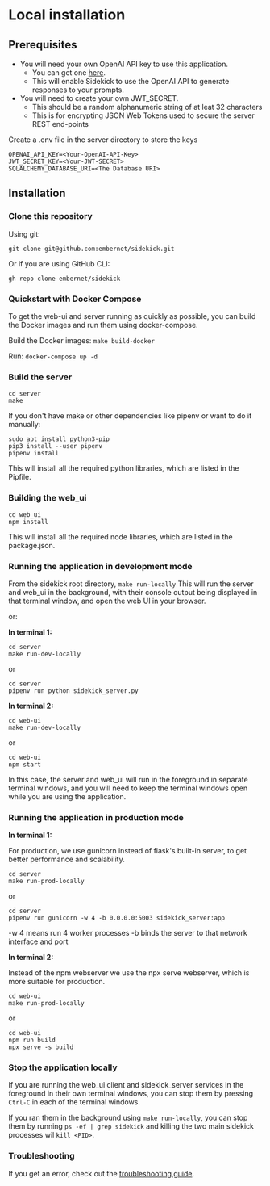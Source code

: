 # Local installation

## Prerequisites

- You will need your own OpenAI API key to use this application.
  - You can get one [here](https://beta.openai.com/).
  - This will enable Sidekick to use the OpenAI API to generate responses to your prompts.
- You will need to create your own JWT_SECRET.
  - This should be a random alphanumeric string of at leat 32 characters
  - This is for encrypting JSON Web Tokens used to secure the server REST end-points

Create a .env file in the server directory to store the keys

```
OPENAI_API_KEY=<Your-OpenAI-API-Key>
JWT_SECRET_KEY=<Your-JWT-SECRET>
SQLALCHEMY_DATABASE_URI=<The Database URI>
```

## Installation

### Clone this repository

Using git:
```shell
git clone git@github.com:embernet/sidekick.git
```

Or if you are using GitHub CLI:
```shell
gh repo clone embernet/sidekick
```

### Quickstart with Docker Compose
To get the web-ui and server running as quickly as possible, you can build the Docker images and run them using docker-compose.

Build the Docker images: `make build-docker`

Run: `docker-compose up -d`

### Build the server

```shell
cd server
make 
```

If you don't have make or other dependencies like pipenv or want to do it manually:

```shell
sudo apt install python3-pip
pip3 install --user pipenv
pipenv install
```

This will install all the required python libraries, which are listed in the Pipfile.

### Building the web_ui

```shell
cd web_ui
npm install
```

This will install all the required node libraries, which are listed in the package.json.

### Running the application in development mode

From the sidekick root directory, `make run-locally`
This will run the server and web_ui in the background, with their console output being displayed in that terminal window, and open the web UI in your browser.

or:

**In terminal 1:**

```shell
cd server
make run-dev-locally
```

or

```shell
cd server
pipenv run python sidekick_server.py
```

**In terminal 2:**

```shell
cd web-ui
make run-dev-locally
```

or

```shell
cd web-ui
npm start
```

In this case, the server and web_ui will run in the foreground in separate terminal windows, and you will need to keep the terminal windows open while you are using the application.

### Running the application in production mode

**In terminal 1:**

For production, we use gunicorn instead of flask's built-in server, to get better performance and scalability.

```shell
cd server
make run-prod-locally
```

or

```shell
cd server
pipenv run gunicorn -w 4 -b 0.0.0.0:5003 sidekick_server:app
```

-w 4 means run 4 worker processes
-b binds the server to that network interface and port

**In terminal 2:**

Instead of the npm webserver we use the npx serve webserver, which is more suitable for production.

```shell
cd web-ui
make run-prod-locally
```

or

```shell
cd web-ui
npm run build
npx serve -s build
```

### Stop the application locally

If you are running the web_ui client and sidekick_server services in the foreground in their own terminal windows, you can stop them by pressing `Ctrl-C` in each of the terminal windows.

If you ran them in the background using `make run-locally`, you can stop them by running `ps -ef | grep sidekick` and killing the two main sidekick processes wil `kill <PID>`.

### Troubleshooting

If you get an error, check out the [troubleshooting guide](troubleshooting.md).
